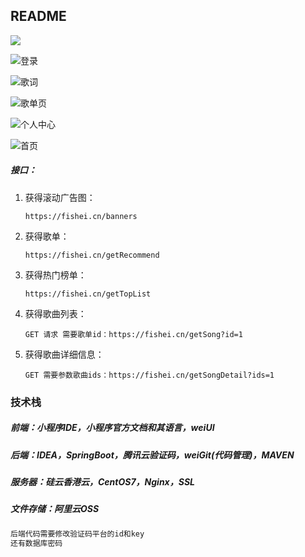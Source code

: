 ## README

![](pic\\播放页.jpg)

![登录](pic\\登录.jpg)

![歌词](pic\\歌词.jpg)

![歌单页](pic\\歌单页.jpg)

![个人中心](pic\\个人中心.jpg)

![首页](pic\\首页.jpg)





##### 接口：

1. 获得滚动广告图：

   ```
   https://fishei.cn/banners
   ```

   

2. 获得歌单：

   ```
   https://fishei.cn/getRecommend
   ```

   

3. 获得热门榜单：

   ```
   https://fishei.cn/getTopList
   ```

   

4. 获得歌曲列表：

   ```
   GET 请求 需要歌单id：https://fishei.cn/getSong?id=1
   ```

   

5. 获得歌曲详细信息：

   ```
   GET 需要参数歌曲ids：https://fishei.cn/getSongDetail?ids=1
   ```

   



### 技术栈

##### 前端：小程序IDE，小程序官方文档和其语言，weiUI

##### 后端：IDEA，SpringBoot，腾讯云验证码，weiGit(代码管理)，MAVEN

##### 服务器：硅云香港云，CentOS7，Nginx，SSL

##### 文件存储：阿里云OSS

```java
后端代码需要修改验证码平台的id和key
还有数据库密码
```



